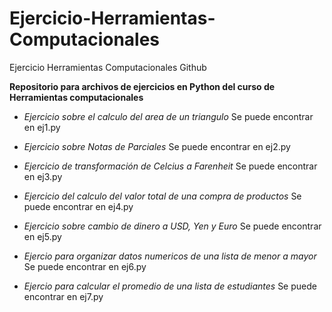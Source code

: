 # Ejercicio-Herramientas-Computacionales
Ejercicio Herramientas Computacionales Github

**Repositorio para archivos de ejercicios en Python del curso de Herramientas computacionales**

* _Ejercicio sobre el calculo del area de un triangulo_
  Se puede encontrar en ej1.py

* _Ejercicio sobre Notas de Parciales_
  Se puede encontrar en ej2.py

* _Ejercicio de transformación de Celcius a Farenheit_
  Se puede encontrar en ej3.py

* _Ejercicio del calculo del valor total de una compra de productos_
  Se puede encontrar en ej4.py

* _Ejercicio sobre cambio de dinero a USD, Yen y Euro_
  Se puede encontrar en ej5.py

* _Ejercio para organizar datos numericos de una lista de menor a mayor_
  Se puede encontrar en ej6.py

* _Ejercio para calcular el promedio de una lista de estudiantes_
  Se puede encontrar en ej7.py
